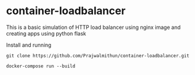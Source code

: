# container-loadbalancer
This is a basic simulation of HTTP load balancer using nginx image and creating apps using python flask

Install and running

`git clone https://github.com/Prajwalmithun/container-loadbalancer.git`

`docker-compose run --build`
